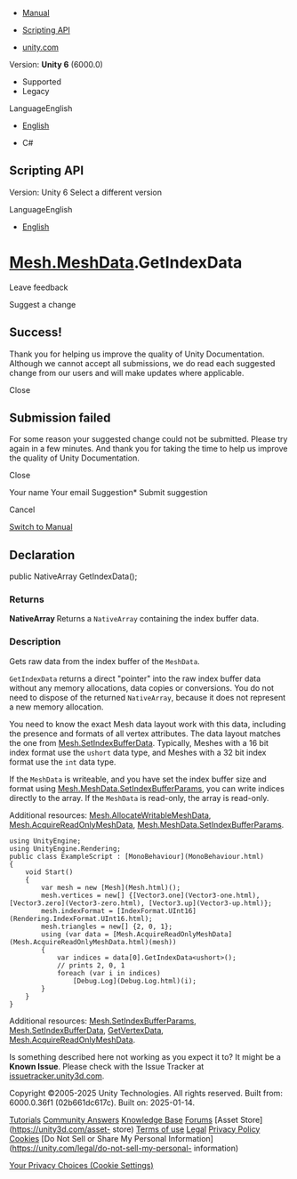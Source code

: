 [ ]()

  * [Manual](../Manual/index.html)
  * [Scripting API](../ScriptReference/index.html)

  * [unity.com](https://unity.com/)

Version: **Unity 6** (6000.0)

  * Supported
  * Legacy

LanguageEnglish

  * [English]()

  * C#

[ ](https://docs.unity3d.com)

## Scripting API

Version: Unity 6 Select a different version

LanguageEnglish

  * [English]()

#  [Mesh.MeshData](Mesh.MeshData.html).GetIndexData

Leave feedback

Suggest a change

## Success!

Thank you for helping us improve the quality of Unity Documentation. Although
we cannot accept all submissions, we do read each suggested change from our
users and will make updates where applicable.

Close

## Submission failed

For some reason your suggested change could not be submitted. Please <a>try
again</a> in a few minutes. And thank you for taking the time to help us
improve the quality of Unity Documentation.

Close

Your name Your email Suggestion* Submit suggestion

Cancel

[Switch to Manual](../Manual/class-Mesh.html "Go to Mesh Component in the
Manual")

## Declaration

public NativeArray<T> GetIndexData();

### Returns

**NativeArray <T>** Returns a `NativeArray` containing the index buffer data.

### Description

Gets raw data from the index buffer of the `MeshData`.

`GetIndexData` returns a direct "pointer" into the raw index buffer data
without any memory allocations, data copies or conversions. You do not need to
dispose of the returned `NativeArray`, because it does not represent a new
memory allocation.  
  
You need to know the exact Mesh data layout work with this data, including the
presence and formats of all vertex attributes. The data layout matches the one
from [Mesh.SetIndexBufferData](Mesh.SetIndexBufferData.html). Typically,
Meshes with a 16 bit index format use the `ushort` data type, and Meshes with
a 32 bit index format use the `int` data type.  
  
If the `MeshData` is writeable, and you have set the index buffer size and
format using
[Mesh.MeshData.SetIndexBufferParams](Mesh.MeshData.SetIndexBufferParams.html),
you can write indices directly to the array. If the `MeshData` is read-only,
the array is read-only.  
  
Additional resources:
[Mesh.AllocateWritableMeshData](Mesh.AllocateWritableMeshData.html),
[Mesh.AcquireReadOnlyMeshData](Mesh.AcquireReadOnlyMeshData.html),
[Mesh.MeshData.SetIndexBufferParams](Mesh.MeshData.SetIndexBufferParams.html).

    
    
    using UnityEngine;
    using UnityEngine.Rendering;
    public class ExampleScript : [MonoBehaviour](MonoBehaviour.html)
    {
        void Start()
        {
            var mesh = new [Mesh](Mesh.html)();
            mesh.vertices = new[] {[Vector3.one](Vector3-one.html), [Vector3.zero](Vector3-zero.html), [Vector3.up](Vector3-up.html)};
            mesh.indexFormat = [IndexFormat.UInt16](Rendering.IndexFormat.UInt16.html);
            mesh.triangles = new[] {2, 0, 1};
            using (var data = [Mesh.AcquireReadOnlyMeshData](Mesh.AcquireReadOnlyMeshData.html)(mesh))
            {
                var indices = data[0].GetIndexData<ushort>();
                // prints 2, 0, 1
                foreach (var i in indices)
                    [Debug.Log](Debug.Log.html)(i);
            }
        }
    }
    

Additional resources:
[Mesh.SetIndexBufferParams](Mesh.SetIndexBufferParams.html),
[Mesh.SetIndexBufferData](Mesh.SetIndexBufferData.html),
[GetVertexData](Mesh.MeshData.GetVertexData.html),
[Mesh.AcquireReadOnlyMeshData](Mesh.AcquireReadOnlyMeshData.html).

Is something described here not working as you expect it to? It might be a
**Known Issue**. Please check with the Issue Tracker at
[issuetracker.unity3d.com](https://issuetracker.unity3d.com).

Copyright ©2005-2025 Unity Technologies. All rights reserved. Built from:
6000.0.36f1 (02b661dc617c). Built on: 2025-01-14.

[Tutorials](https://unity3d.com/learn) [Community
Answers](https://answers.unity3d.com) [Knowledge
Base](https://support.unity3d.com/hc/en-us)
[Forums](https://forum.unity3d.com) [Asset Store](https://unity3d.com/asset-
store) [Terms of use](https://docs.unity3d.com/Manual/TermsOfUse.html)
[Legal](https://unity.com/legal) [Privacy
Policy](https://unity.com/legal/privacy-policy)
[Cookies](https://unity.com/legal/cookie-policy) [Do Not Sell or Share My
Personal Information](https://unity.com/legal/do-not-sell-my-personal-
information)

[Your Privacy Choices (Cookie Settings)](javascript:void\(0\);)

